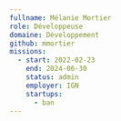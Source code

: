 ```yaml
---
fullname: Mélanie Mortier
role: Développeuse
domaine: Développement
github: mmortier
missions:
  - start: 2022-02-23
    end: 2024-06-30
    status: admin
    employer: IGN
    startups:
      - ban
---
```

